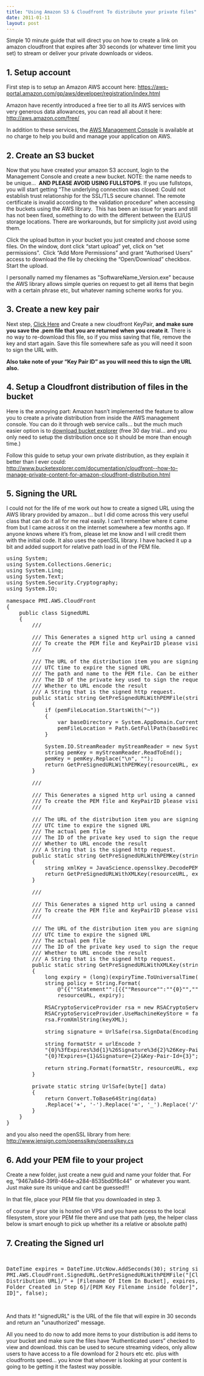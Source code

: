 ```yaml
---
title: "Using Amazon S3 & Cloudfront To distribute your private files"
date: 2011-01-11
layout: post
---
```


Simple 10 minute guide that will direct you on how to create a link on amazon cloudfront that expires after 30 seconds (or whatever time limit you set) to stream or deliver your private downloads or videos.

<h2>1. Setup account</h2>
First step is to setup an Amazon AWS account here: <a href="https://aws-portal.amazon.com/gp/aws/developer/registration/index.html">https://aws-portal.amazon.com/gp/aws/developer/registration/index.html</a>

Amazon have recently introduced a free tier to all its AWS services with very generous data allowances, you can read all about it here: <a href="http://aws.amazon.com/free/">http://aws.amazon.com/free/</a>

In addition to these services, the <a href="http://aws.amazon.com/console">AWS Management Console</a> is available at no charge to help you build and manage your application on AWS.
<h2>2. Create an S3 bucket</h2>
Now that you have created your amazon S3 account, login to the Management Console and create a new bucket. NOTE: the name needs to be unique...  <strong>AND PLEASE AVOID USING FULLSTOPS</strong>. If you use fullstops, you will start getting “The underlying connection was closed: Could not establish trust relationship for the SSL/TLS secure channel. The remote certificate is invalid according to the validation procedure” when accessing the buckets using the AWS library.  This has been an issue for years and still has not been fixed, something to do with the different between the EU/US storage locations. There are workarounds, but for simplicity just avoid using them.

Click the upload button in your bucket you just created and choose some files. On the window, dont click “start upload” yet, click on “set permissions”.  Click “Add More Permissions” and grant “Authorised Users”  access to download the file by checking the “Open/Download” checkbox. Start the upload.

I personally named my filenames as "SoftwareName_Version.exe" because the AWS library allows simple queries on request to get all items that begin with a certain phrase etc, but whatever naming scheme works for you.

<h2>3. Create a new key pair</h2>
Next step, <a href="https://aws-portal.amazon.com/gp/aws/developer/account/index.html?ie=UTF8&amp;action=access-key#keypair_block">Click Here</a> and Create a new cloudfront KeyPair, <strong>and make sure you save the .pem file that you are returned when you create it</strong>. There is no way to re-download this file, so if you miss saving that file, remove the key and start again. Save this file somewhere safe as you will need it soon to sign the URL with.

<strong>Also take note of your “Key Pair ID” as you will need this to sign the URL also.</strong>

<h2>4. Setup a Cloudfront distribution of files in the bucket</h2>
Here is the annoying part: Amazon hasn’t implemented the feature to allow you to create a private distribution from inside the AWS management console. You can do it through web service calls... but the much much easier option is to <a href="http://www.bucketexplorer.com/be-download.html">download bucket explorer</a> (free 30 day trial... and you only need to setup the distribution once so it should be more than enough time.)

Follow this guide to setup your own private distribution, as they explain it better than I ever could:
<a href="http://www.bucketexplorer.com/documentation/cloudfront--how-to-manage-private-content-for-amazon-cloudfront-distribution.html">http://www.bucketexplorer.com/documentation/cloudfront--how-to-manage-private-content-for-amazon-cloudfront-distribution.html</a>

<h2>5. Signing the URL</h2>
I could not for the life of me work out how to create a signed URL using the AWS library provided by amazon... but I did come across this very useful class that can do it all for me real easily. I can’t remember where it came from but I came across it on the internet somewhere a few months ago. If anyone knows where it’s from, please let me know and I will credit them with the initial code. It also uses the openSSL library. I have hacked it up a bit and added support for relative path load in of the PEM file.

<pre class="prettyprint">
using System;
using System.Collections.Generic;
using System.Linq;
using System.Text;
using System.Security.Cryptography;
using System.IO;

namespace PMI.AWS.CloudFront
{
    public class SignedURL
    {
        /// <summary>
        /// This Generates a signed http url using a canned policy.
        /// To create the PEM file and KeyPairID please visit https://aws-portal.amazon.com/gp/aws/developer/account/index.html?action=access-key
        /// </summary>
        /// <param name="resourceURL">The URL of the distribution item you are signing.</param>
        /// <param name="expiryTime">UTC time to expire the signed URL</param>
        /// <param name="pemFileLocation">The path and name to the PEM file. Can be either Relative or Absolute.</param>
        /// <param name="keypairId">The ID of the private key used to sign the request</param>
        /// <param name="urlEncode">Whether to URL encode the result</param>
        /// <returns>A String that is the signed http request.</returns>
        public static string GetPreSignedURLWithPEMFile(string resourceURL, DateTime expiryTime, string pemFileLocation, string keypairId, bool urlEncode)
        {
            if (pemFileLocation.StartsWith("~"))
            {
                var baseDirectory = System.AppDomain.CurrentDomain.BaseDirectory;
                pemFileLocation = Path.GetFullPath(baseDirectory + pemFileLocation.Replace("~", string.Empty));
            }

            System.IO.StreamReader myStreamReader = new System.IO.StreamReader(pemFileLocation);
            string pemKey = myStreamReader.ReadToEnd();
            pemKey = pemKey.Replace("\n", "");
            return GetPreSignedURLWithPEMKey(resourceURL, expiryTime, pemKey, keypairId, urlEncode);
        }

        /// <summary>
        /// This Generates a signed http url using a canned policy.
        /// To create the PEM file and KeyPairID please visit https://aws-portal.amazon.com/gp/aws/developer/account/index.html?action=access-key
        /// </summary>
        /// <param name="resourceURL">The URL of the distribution item you are signing.</param>
        /// <param name="expiryTime">UTC time to expire the signed URL</param>
        /// <param name="pemFileLocation">The actual pem file</param>
        /// <param name="keypairId">The ID of the private key used to sign the request</param>
        /// <param name="urlEncode">Whether to URL encode the result</param>
        /// <returns>A String that is the signed http request.</returns>
        public static string GetPreSignedURLWithPEMKey(string resourceURL, DateTime expiryTime, string keyPEM, string keypairId, bool urlEncode)
        {
            string xmlKey = JavaScience.opensslkey.DecodePEMKey(keyPEM);
            return GetPreSignedURLWithXMLKey(resourceURL, expiryTime, xmlKey, keypairId, urlEncode);
        }

        /// <summary>
        /// This Generates a signed http url using a canned policy.
        /// To create the PEM file and KeyPairID please visit https://aws-portal.amazon.com/gp/aws/developer/account/index.html?action=access-key
        /// </summary>
        /// <param name="resourceURL">The URL of the distribution item you are signing.</param>
        /// <param name="expiryTime">UTC time to expire the signed URL</param>
        /// <param name="pemFileLocation">The actual pem file</param>
        /// <param name="keypairId">The ID of the private key used to sign the request</param>
        /// <param name="urlEncode">Whether to URL encode the result</param>
        /// <returns>A String that is the signed http request.</returns>
        public static string GetPreSignedURLWithXMLKey(string resourceURL, DateTime expiryTime, string keyXML, string keypairId, bool urlEncode)
        {
            long expiry = (long)(expiryTime.ToUniversalTime() - new DateTime(1970, 1, 1)).TotalSeconds;
            string policy = String.Format(
                @"&#123;&#123;""Statement"":[&#123;&#123;""Resource"":""&#123;0&#125;"",""Condition"":&#123;&#123;""DateLessThan"":&#123;&#123;""AWS:EpochTime"":&#123;1&#125;&#125;&#125;&#125;&#125;&#125;&#125;]&#125;&#125;",
                resourceURL, expiry);

            RSACryptoServiceProvider rsa = new RSACryptoServiceProvider();
            RSACryptoServiceProvider.UseMachineKeyStore = false;
            rsa.FromXmlString(keyXML);

            string signature = UrlSafe(rsa.SignData(Encoding.UTF8.GetBytes(policy), new SHA1CryptoServiceProvider()));

            string formatStr = urlEncode ?
            "{0}%3fExpires%3d{1}%26Signature%3d{2}%26Key-Pair-Id%3d{3}" :
            "{0}?Expires={1}&Signature={2}&Key-Pair-Id={3}";

            return string.Format(formatStr, resourceURL, expiry, signature, keypairId);
        }

        private static string UrlSafe(byte[] data)
        {
            return Convert.ToBase64String(data)
            .Replace('+', '-').Replace('=', '_').Replace('/', '~');
        }
    }
}
</pre>

and you also need the openSSL library from here: <a href="http://www.jensign.com/opensslkey/opensslkey.cs" target="_blank">http://www.jensign.com/opensslkey/opensslkey.cs</a>

<h2>6. Add your PEM file to your project</h2>
Create a new folder, just create a new guid and name your folder that. For eg, “9467a84d-39f8-464e-a284-8535bd0f8c44”  or whatever you want. Just make sure its unique and cant be guessed!!!

In that file, place your PEM file that you downloaded in step 3.

of course if your site is hosted on VPS and you have access to the local filesystem, store your PEM file there and use that path (yep, the helper class below is smart enough to pick up whether its a relative or absolute path)

<h2>7. Creating the Signed url</h2>
<pre class="prettyprint">

DateTime expires = DateTime.UtcNow.AddSeconds(30);
string signedURL = PMI.AWS.CloudFront.SignedURL.GetPreSignedURLWithPEMFile("[Cloudfront Distribution URL]/" + [Filename Of Item In Bucket], expires, "~/[GUID Folder Created in Step 6]/[PEM Key Filename inside folder]", "[Key Pair ID]", false);

</pre>

And thats it! "signedURL" is the URL of the file that will expire in 30 seconds and return an "unauthorized" message.

All you need to do now to add more items to your distribution is add items to your bucket and make sure the files have “Authenticated users” checked to view and download. this can be used to secure streaming videos, only allow users to have access to a file download for 2 hours etc etc. plus with cloudfronts speed... you know that whoever is looking at your content is going to be getting it the fastest way possible.
